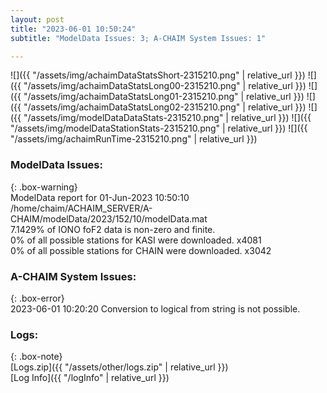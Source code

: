 ```yaml
---
layout: post
title: "2023-06-01 10:50:24"
subtitle: "ModelData Issues: 3; A-CHAIM System Issues: 1"

---
```


![]({{ "/assets/img/achaimDataStatsShort-2315210.png" | relative_url }})
![]({{ "/assets/img/achaimDataStatsLong00-2315210.png" | relative_url }})
![]({{ "/assets/img/achaimDataStatsLong01-2315210.png" | relative_url }})
![]({{ "/assets/img/achaimDataStatsLong02-2315210.png" | relative_url }})
![]({{ "/assets/img/modelDataDataStats-2315210.png" | relative_url }})
![]({{ "/assets/img/modelDataStationStats-2315210.png" | relative_url }})
![]({{ "/assets/img/achaimRunTime-2315210.png" | relative_url }})


### ModelData Issues:  
  
{: .box-warning}  
 ModelData report for 01-Jun-2023 10:50:10   
 /home/chaim/ACHAIM_SERVER/A-CHAIM/modelData/2023/152/10/modelData.mat   
 7.1429% of IONO foF2 data is non-zero and finite.   
 0% of all possible stations for KASI were downloaded. x4081   
 0% of all possible stations for CHAIN were downloaded. x3042   
  
### A-CHAIM System Issues:  
  
{: .box-error}  
2023-06-01 10:20:20 Conversion to logical from string is not possible.  

### Logs:  
  
{: .box-note}  
[Logs.zip]({{ "/assets/other/logs.zip" | relative_url }})  
[Log Info]({{ "/logInfo" | relative_url }})  

